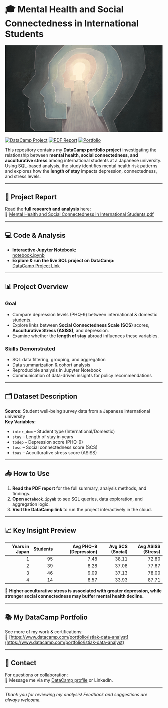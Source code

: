 # 🎓 Mental Health and Social Connectedness in International Students

![Mental Health Illustration](mentalhealth.jpg) <!-- Replace with a project screenshot or a relevant image if you have one -->

[![DataCamp Project](https://img.shields.io/badge/DataCamp-Project-blue?logo=datacamp&logoColor=white)](https://www.datacamp.com/datalab/w/690d9ad7-56d4-4aad-a5ea-b0efddb9b66f/edit)
[![PDF Report](https://img.shields.io/badge/Report-PDF-orange?logo=adobeacrobatreader&logoColor=white)](Mental%20Health%20and%20Social%20Connectedness%20in%20International%20Students.pdf)
[![Portfolio](https://img.shields.io/badge/Portfolio-istiak--data--analyst-brightgreen)](https://www.datacamp.com/portfolio/istiak-data-analyst)

This repository contains my **DataCamp portfolio project** investigating the relationship between **mental health, social connectedness, and acculturative stress** among international students at a Japanese university. Using SQL-based analysis, the study identifies mental health risk patterns and explores how the **length of stay** impacts depression, connectedness, and stress levels.

---

## 📄 Project Report
Read the **full research and analysis** here:  
📑 [Mental Health and Social Connectedness in International Students.pdf](Mental%20Health%20and%20Social%20Connectedness%20in%20International%20Students.pdf)

---

## 💻 Code & Analysis
- **Interactive Jupyter Notebook:**  
  [notebook.ipynb](notebook.ipynb)  
- **Explore & run the live SQL project on DataCamp:**  
  [DataCamp Project Link](https://www.datacamp.com/datalab/w/690d9ad7-56d4-4aad-a5ea-b0efddb9b66f/edit)

---

## 📊 Project Overview

### **Goal**
- Compare depression levels (PHQ-9) between international & domestic students.
- Explore links between **Social Connectedness Scale (SCS)** scores, **Acculturative Stress (ASISS)**, and depression.
- Examine whether the **length of stay** abroad influences these variables.

### **Skills Demonstrated**
- SQL data filtering, grouping, and aggregation
- Data summarization & cohort analysis
- Reproducible analysis in Jupyter Notebook
- Communication of data-driven insights for policy recommendations

---

## 🗂 Dataset Description

**Source:** Student well-being survey data from a Japanese international university  
**Key Variables:**
- `inter_dom` – Student type (International/Domestic)
- `stay` – Length of stay in years
- `todep` – Depression score (PHQ-9)
- `tosc` – Social connectedness score (SCS)
- `toas` – Acculturative stress score (ASISS)

---

## 📥 How to Use

1. **Read the PDF report** for the full summary, analysis methods, and findings.  
2. **Open `notebook.ipynb`** to see SQL queries, data exploration, and aggregation logic.  
3. **Visit the DataCamp link** to run the project interactively in the cloud.

---

## 📈 Key Insight Preview

| Years in Japan | Students | Avg PHQ-9 (Depression) | Avg SCS (Social) | Avg ASISS (Stress) |
|---------------:|----------:|----------------------:|-----------------:|-------------------:|
| 1              | 95        | 7.48                  | 38.11            | 72.80              |
| 2              | 39        | 8.28                  | 37.08            | 77.67              |
| 3              | 46        | 9.09                  | 37.13            | 78.00              |
| 4              | 14        | 8.57                  | 33.93            | 87.71              |

📌 **Higher acculturative stress is associated with greater depression, while stronger social connectedness may buffer mental health decline.**

---

## 📚 My DataCamp Portfolio
See more of my work & certifications:  
🔗 [https://www.datacamp.com/portfolio/istiak-data-analyst](https://www.datacamp.com/portfolio/istiak-data-analyst)

---

## 📧 Contact
For questions or collaboration:  
📩 Message me via my [DataCamp profile](https://www.datacamp.com/portfolio/istiak-data-analyst) or LinkedIn.

---

*Thank you for reviewing my analysis! Feedback and suggestions are always welcome.*

